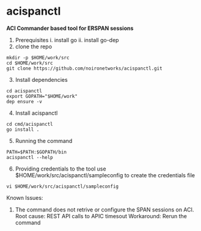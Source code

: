 # acispanctl
**ACI Commander based tool for ERSPAN sessions**

1. Prerequisites
    i. install go
    ii. install go-dep
2. clone the repo
```
mkdir -p $HOME/work/src
cd $HOME/work/src
git clone https://github.com/noironetworks/acispanctl.git
```
3. Install dependencies
```
cd acispanctl
export GOPATH="$HOME/work"
dep ensure -v
```
4. Install acispanctl
```
cd cmd/acispanctl
go install .
```
5. Running the command
```
PATH=$PATH:$GOPATH/bin
acispanctl --help
```
6. Providing credentials to the tool
use $HOME/work/src/acispanctl/sampleconfig to create the credentials file
```
vi $HOME/work/src/acispanctl/sampleconfig
```

Known Issues:
1. The command does not retrive or configure the SPAN sessions on ACI. Root cause: REST API calls to APIC timesout
Workaround: Rerun the command
